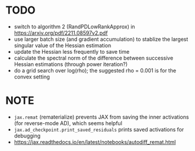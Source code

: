 # TODO
* switch to algorithm 2 (RandPDLowRankApprox) in https://arxiv.org/pdf/2211.08597v2.pdf
* use larger batch size (and gradient accumulation) to stablize the largest singular value of the Hessian estimation
* update the Hessian less frequently to save time
* calculate the spectral norm of the difference between successive Hessian estimations (through power iteration?)
* do a grid search over log(rho); the suggested rho = 0.001 is for the convex setting

# NOTE
* `jax.remat` (rematerialize) prevents JAX from saving the inner activations (for reverse-mode AD), which seems helpful
* `jax.ad_checkpoint.print_saved_residuals` prints saved activations for debugging
* https://jax.readthedocs.io/en/latest/notebooks/autodiff_remat.html
